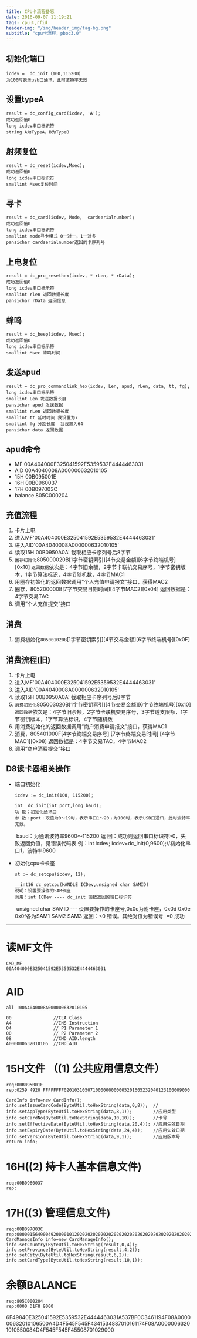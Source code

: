 ```yaml
---
title: CPU卡流程备忘
date: 2016-09-07 11:19:21
tags: cpu卡,rfid
header-img: "/img/header_img/tag-bg.png"
subtitle: "cpu卡流程，pboc3.0"
---
```


## 初始化端口
    icdev =  dc_init（100,115200）
    为100时表示usb口通讯，此时波特率无效
## 设置typeA
    result = dc_config_card(icdev, 'A');
    成功返回值0
    long icdev串口标识符
    string A为TypeA，B为TypeB
## 射频复位
    result = dc_reset(icdev,Msec);
    成功返回值0
    long icdev串口标识符
    smallint Msec复位时间
##  寻卡
    result = dc_card(icdev, Mode,  cardserialnumber);
    成功返回值0
    long icdev串口标识符
    smallint mode寻卡模式 0一对一，1一对多
    pansichar cardserialnumber返回的卡序列号
## 上电复位
    result = dc_pro_resethex(icdev, * rLen, * rData);
    成功返回值0
    long icdev串口标示符
    smallint rlen 返回数据长度
    pansichar rData 返回信息    
## 蜂鸣
    result = dc_beep(icdev, Msec);
    成功返回值0
    long icdev串口标示符
    smallint Msec 蜂鸣时间
## 发送apud
    result = dc_pro_commandlink_hex(icdev, Len, apud, rLen, data, tt, fg);
    long icdev串口标示符
    smallint Len 发送数据长度
    pansichar apud 发送数据
    smallint rLen 返回数据长度
    smallint tt 延时时间 我设置为7
    smallint fg 分割长度  我设置为64
    pansichar data 返回数据
## apud命令
* MF 00A404000E325041592E5359532E4444463031
* AID 00A4040008A000000632010105
* 15H 00B095001E
* 16H 00B0960037
* 17H 00B097003C
* balance 805C000204

## 充值流程
1.  卡片上电
1.  进入MF'00A404000E325041592E5359532E4444463031'
1.  进入AID'00A4040008A000000632010105'
1.  读取15H'00B0950A0A' 截取相应卡序列号后8字节
1.  `圈存初始化`805000020B[1字节密钥索引][4节交易金额][6字节终端机号][0x10]
    `返回数据`依次是：4字节旧余额，2字节卡联机交易序号，1字节密钥版本，1字节算法标识，4字节随机数，4字节MAC1
1.  用圈存初始化的返回数据调用“个人充值申请报文”接口，获得MAC2
1.  圈存，805200000B[7字节交易日期时间][4字节MAC2][0x04]
    返回数据是：4字节交易TAC
1.  调用“个人充值提交”接口

## 消费
1. 消费初始化`805001020B`[1字节密钥索引][4节交易金额][6字节终端机号][0x0F]

## 消费流程(旧)
1.  卡片上电
1.  进入MF'00A404000E325041592E5359532E4444463031'
1.  进入AID'00A4040008A000000632010105'
1.  读取15H'00B0950A0A' 截取相应卡序列号后8字节
1.  `消费初始化`805003020B[1字节密钥索引][4节交易金额][6字节终端机号][0x10]
    `返回数据`依次是：4字节旧余额，2字节卡联机交易序号，3字节透支限额，1字节密钥版本，1字节算法标识，4字节随机数
1.  用消费初始化的返回数据调用“商户消费申请报文”接口，获得MAC1
1.  消费，805401000F[4字节终端交易序号] [7字节终端交易时间] [4字节MAC1][0x08]
    返回数据是：4字节交易TAC，4字节MAC2
1.  调用“商户消费提交”接口


## D8读卡器相关操作

* 端口初始化

  `icdev := dc_init(100, 115200);`

  >  
      int  dc_init(int port,long baud);
      功 能：初始化通讯口
      参 数：port：取值为0～19时，表示串口1～20；为100时，表示USB口通讯，此时波特率无效。
     ​      baud：为通讯波特率9600～115200
      返 回：成功则返回串口标识符>0，失败返回负值，见错误代码表
      例：int icdev;
      icdev=dc_init(0,9600);//初始化串口1，波特率9600



* 初始化cpu卡卡座

  `st := dc_setcpu(icdev, 12);`
    >  
      __int16 dc_setcpu(HANDLE ICDev,unsigned char SAMID)
      说明：设置要操作的SAM卡座
      调用：int ICDev ---- dc_init 函数返回的端口标识符
     ​       unsigned char SAMID --- 设置要操作的卡座号,0x0c为附卡座，0x0d 0x0e 0x0f各为SAM1 SAM2 SAM3
      返回：<0 错误。其绝对值为错误号
     ​       =0 成功



-----
# 读MF文件
    CMD_MF
    00A404000E325041592E5359532E4444463031
# AID

    all :00A4040008A000000632010105
    
    00                //CLA Class
    A4                //INS Instruction
    04                // P1 Parameter 1
    00                // P2 Parameter 2
    08                //CMD_AID.length
    A000000632010105  //CMD_AID

# 15H文件 （(1)	公共应用信息文件）
    req:00B095001E
    rep:0259 4920 FFFFFFFF020103105071000000000005201605232040123100009000
    
    CardInfo info=new CardInfo();
    info.setIssueCardCode(ByteUtil.toHexString(data,0,8));  //
    info.setAppType(ByteUtil.toHexString(data,8,1));        //应用类型
    info.setCardNo(ByteUtil.toHexString(data,10,10));       //卡号
    info.setEffectiveDate(ByteUtil.toHexString(data,20,4)); //应用生效日期
    info.setExpiryDate(ByteUtil.toHexString(data,24,4));    //应用失效日期
    info.setVersion(ByteUtil.toHexString(data,9,1));        //应用版本号
    return info;

# 16H((2)	持卡人基本信息文件)
    req:00B0960037
    rep:

# 17H((3)	管理信息文件)
    req:00B097003C
    rep:0000015649004920000101202020202020202020202020202020202020202020202020202020202020202020202020202020202020202020202020209000
    CardManageInfo info=new CardManageInfo();
    info.setCountry(ByteUtil.toHexString(result,0,4));
    info.setProvince(ByteUtil.toHexString(result,4,2));
    info.setCity(ByteUtil.toHexString(result,6,2));
    info.setCardType(ByteUtil.toHexString(result,10,1));

# 余额BALANCE
    req:805C000204
    rep:0000 D1F8 9000

6F49840E325041592E5359532E4444463031A537BF0C3461194F08A000000632010106500A4D4F545F545F4341534887010161174F08A00000063201010550084D4F545F545F45508701029000
